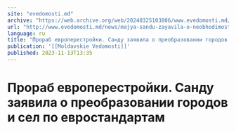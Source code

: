 ```yaml
---
site: "evedomosti.md"
archive: "https://web.archive.org/web/20240325103806/www.evedomosti.md/news/majya-sandu-zayavila-o-neobhodimosti-preobrazovaniya-gorodov"
url: "http://www.evedomosti.md/news/majya-sandu-zayavila-o-neobhodimosti-preobrazovaniya-gorodov"
language: ru
title: "Прораб европерестройки. Санду заявила о преобразовании городов и сел по евростандартам"
publication: '[[Moldavskie Vedomosti]]'
published: 2023-11-13T13:35
---
```


# Прораб европерестройки. Санду заявила о преобразовании городов и сел по евростандартам

